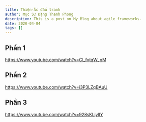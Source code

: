 ```yaml
---
title: Thiện-Ác đấu tranh
author: Mục Sư Đặng Thanh Phong
description: This is a post on My Blog about agile frameworks.
date: 2020-04-04
tags: []
---
```


## Phần 1

https://www.youtube.com/watch?v=CI_fvtqW_pM

## Phần 2

https://www.youtube.com/watch?v=i3P3LZqBAuU

## Phần 3

https://www.youtube.com/watch?v=928sKLjyllY
